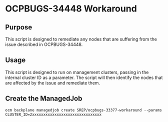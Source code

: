 # OCPBUGS-34448 Workaround

## Purpose
This script is designed to remediate any nodes that are suffering from the issue described in OCPBUGS-34448.

## Usage
This script is designed to run on management clusters, passing in the internal cluster ID as a parameter. The script will then identify the nodes that are affected by the issue and remediate them.

## Create the ManagedJob
```
ocm backplane managedjob create SREP/ocpbugs-33377-workaround --params CLUSTER_ID=2xxxxxxxxxxxxxxxxxxxxxxxxxxxxxxx
```
